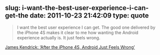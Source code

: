 slug: i-want-the-best-user-experience-i-can-get-the
date: 2011-10-23 21:42:09
type: quote
---

> I want the best user experience I can get. The good one delivered by the iPhone 4S makes it clear to me how wanting the Android experience actually is. It just feels wrong.

[James Kendrick: ‘After the iPhone 4S, Android Just Feels Wrong’](http://www.zdnet.com/blog/mobile-news/after-the-iphone-4s-android-just-feels-wrong/5068)
